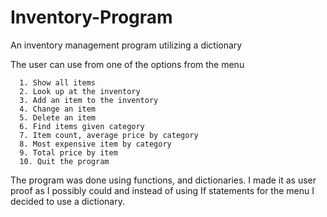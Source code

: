 # Inventory-Program
An inventory management program utilizing a dictionary

The user can use from one of the options from the menu

      1. Show all items
      2. Look up at the inventory
      3. Add an item to the inventory
      4. Change an item
      5. Delete an item
      6. Find items given category
      7. Item count, average price by category
      8. Most expensive item by category
      9. Total price by item
      10. Quit the program
      
The program was done using functions, and dictionaries.
I made it as user proof as I possibly could and instead of using If statements
for the menu I decided to use a dictionary.

  

